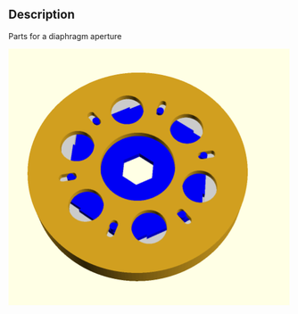 Description
--------

  Parts for a diaphragm aperture

 ![ScreenShot](https://raw.githubusercontent.com/l0gikG8/aperture/master/aperture.gif)

